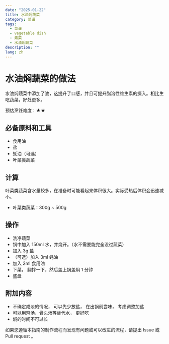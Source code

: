 ```yaml
---
date: "2025-01-22"
title: 水油焖蔬菜
category: 菜谱
tags:
  - 菜谱
  - vegetable dish
  - 素菜
  - 水油焖蔬菜
description: ""
lang: zh
---
```


# 水油焖蔬菜的做法

水油焖蔬菜中添加了油，这提升了口感，并且可提升脂溶性维生素的摄入。相比生吃蔬菜，好处更多。

预估烹饪难度：★★

## 必备原料和工具

* 食用油
* 盐
* 蚝油（可选）
* 叶菜类蔬菜

## 计算

叶菜类蔬菜含水量较多，在准备时可能看起来体积很大。实际受热后体积会迅速减小。

* 叶菜类蔬菜：300g ~ 500g

## 操作

* 洗净蔬菜
* 锅中加入 150ml 水，并烧开。（水不需要能完全没过蔬菜）
* 加入 3g 盐
* （可选）加入 3ml 蚝油
* 加入 2ml 食用油
* 下菜， 翻拌一下，然后盖上锅盖焖 1 分钟
* 盛盘

## 附加内容

* 不确定咸淡的情况， 可以先少放盐， 在出锅前尝味， 考虑调整加盐
* 可以用鸡汤、骨头汤等替代水， 更好吃
* 焖的时间不可过长

如果您遵循本指南的制作流程而发现有问题或可以改进的流程，请提出 Issue 或 Pull request 。
